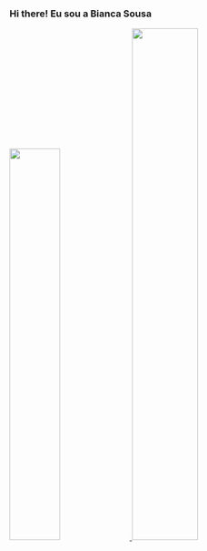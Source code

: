 ### Hi there! Eu sou a Bianca Sousa

<div>
  <a href="https://github.com/biancasbs">
  <img width="42%" src="https://github-readme-stats.vercel.app/api?username=biancasbs&show_icons=true&theme=dracula">
  <img width="48%" src="https://github-readme-stats.vercel.app/api/top-langs/?username=biancasbs&&hide_progress=true&theme=dracula">
</div>
